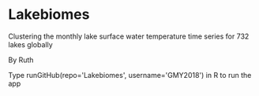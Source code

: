 # Lakebiomes
Clustering the monthly lake surface water temperature time series for 732 lakes globally

By Ruth

Type runGitHub(repo='Lakebiomes', username='GMY2018') in R to run the app
